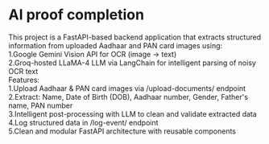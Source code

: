 # AI proof completion 
This project is a FastAPI-based backend application that extracts structured information from uploaded Aadhaar and PAN card images using:                    
1.Google Gemini Vision API for OCR (image → text)               
2.Groq-hosted LLaMA-4 LLM via LangChain for intelligent parsing of noisy OCR text              
Features:           
1.Upload Aadhaar & PAN card images via /upload-documents/ endpoint               
2.Extract:
Name,
Date of Birth (DOB),
Aadhaar number,
Gender,
Father's name,
PAN number                      
3.Intelligent post-processing with LLM to clean and validate extracted data         
4.Log structured data in /log-event/ endpoint           
5.Clean and modular FastAPI architecture with reusable components              
